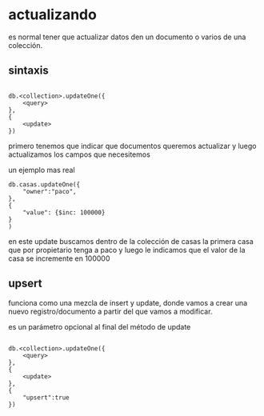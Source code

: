 # actualizando 

es normal tener que actualizar datos den un documento o varios de una colección.

## sintaxis

```Shell

db.<collection>.updateOne({
    <query>
},
{
    <update>
})

```

primero tenemos que indicar que documentos queremos actualizar y luego actualizamos los campos que necesitemos

un ejemplo mas real

```Shell
db.casas.updateOne({
    "owner":"paco",
},
{
    "value": {$inc: 100000}
}
)
```

en este update buscamos dentro de la colección de casas la primera casa que por propietario tenga a paco y luego le indicamos que el valor de la casa se incremente en 100000

## upsert

funciona como una mezcla de insert y update, donde vamos a crear una nuevo registro/documento a partir del que vamos a modificar.

es un parámetro opcional al final del método de update


```Shell

db.<collection>.updateOne({
    <query>
},
{
    <update>
},
{
    "upsert":true
})

```